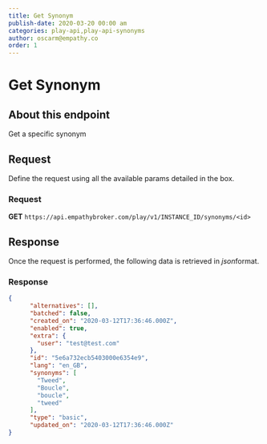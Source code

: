 ```yaml
---
title: Get Synonym
publish-date: 2020-03-20 00:00 am
categories: play-api,play-api-synonyms
author: oscarm@empathy.co
order: 1
---
```


# Get Synonym

## About this endpoint
Get a specific synonym

## Request
Define the request using all the available params detailed in the box.

### Request
**GET** `https://api.empathybroker.com/play/v1/INSTANCE_ID/synonyms/<id>`

## Response
Once the request is performed, the following data is retrieved in *json*format.

### Response
```json
{
      "alternatives": [],
      "batched": false,
      "created_on": "2020-03-12T17:36:46.000Z",
      "enabled": true,
      "extra": {
        "user": "test@test.com"
      },
      "id": "5e6a732ecb5403000e6354e9",
      "lang": "en_GB",
      "synonyms": [
        "Tweed",
        "Boucle",
        "boucle",
        "tweed"
      ],
      "type": "basic",
      "updated_on": "2020-03-12T17:36:46.000Z"
}
```

